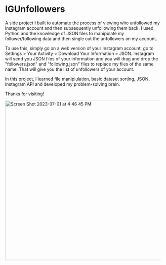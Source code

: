 # IGUnfollowers

A side project I built to automate the process of viewing who unfollowed my Instagram account and then subsequently unfollowing them back. I 
used Python and the knowledge of JSON files to manipulate my follower/following data and then single out the unfollowers on my account.

To use this, simply go on a web version of your Instagram account, go to Settings > Your Activity > Download Your Information > JSON.
Instagram will send you JSON files of your information and you will drag and drop the "followers.json" and "following.json" files to replace my
files of the same name. That will give you the list of unfollowers of your account.

In this project, I learned file manipiulation, basic dataset sorting, JSON, Instagram API and developed my problem-solving brain.

Thanks for visiting!

<img width="515" alt="Screen Shot 2023-07-01 at 4 46 45 PM" src="https://github.com/coolguy-stack/IGUnfollowers/assets/82308286/ab4983a7-4847-44ff-8105-13bb832fa96d">
